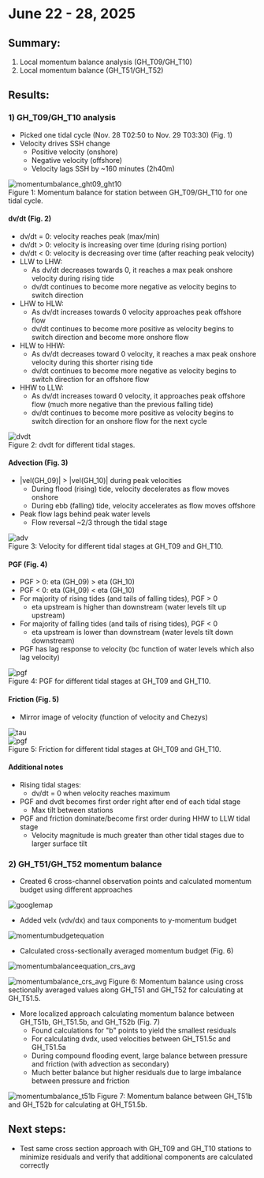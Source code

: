 # June 22 - 28, 2025

## Summary:
1) Local momentum balance analysis (GH_T09/GH_T10)
1) Local momentum balance (GH_T51/GH_T52)


## Results:
### 1) GH_T09/GH_T10 analysis
- Picked one tidal cycle (Nov. 28 T02:50 to Nov. 29 T03:30) (Fig. 1)
- Velocity drives SSH change
	- Positive velocity (onshore)
	- Negative velocity (offshore)
	- Velocity lags SSH by ~160 minutes (2h40m)

![momentumbalance_ght09_ght10](../Figures/062625meeting/momentumbalance_ght09_ght10_nov28.png)<br>
Figure 1: Momentum balance for station between GH_T09/GH_T10 for one tidal cycle.

#### dv/dt (Fig. 2)
- dv/dt = 0: velocity reaches peak (max/min)
- dv/dt > 0: velocity is increasing over time (during rising portion)
- dv/dt < 0: velocity is decreasing over time (after reaching peak velocity)
- LLW to LHW:
	- As dv/dt decreases towards 0, it reaches a max peak onshore velocity during rising tide
	- dv/dt continues to become more negative as velocity begins to switch direction
- LHW to HLW:
	- As dv/dt increases towards 0 velocity approaches peak offshore flow
	- dv/dt continues to become more positive as velocity begins to switch direction and become more onshore flow
- HLW to HHW:
	- As dv/dt decreases toward 0 velocity, it reaches a max peak onshore velocity during this shorter rising tide
	- dv/dt continues to become more negative as velocity begins to switch direction for an offshore flow
- HHW to LLW: 
	- As dv/dt increases toward 0 velocity, it approaches peak offshore flow (much more negative than the previous falling tide)
	- dv/dt continues to become more positive as velocity begins to switch direction for an onshore flow for the next cycle

![dvdt](../Figures/062625meeting/tidalcycles_dvdt_ght09_ght10.png)<br>
Figure 2: dvdt for different tidal stages.

#### Advection (Fig. 3)
- |vel(GH_09)| > |vel(GH_10)| during peak velocities
	- During flood (rising) tide, velocity decelerates as flow moves onshore 
	- During ebb (falling) tide, velocity accelerates as flow moves offshore
- Peak flow lags behind peak water levels
	- Flow reversal ~2/3 through the tidal stage

![adv](../Figures/062625meeting/tidalcycles_vel_ght09_ght10.png)<br>
Figure 3: Velocity for different tidal stages at GH_T09 and GH_T10.

#### PGF (Fig. 4)
- PGF > 0: eta (GH_09) > eta (GH_10)
- PGF < 0: eta (GH_09) < eta (GH_10)
- For majority of rising tides (and tails of falling tides), PGF > 0
	- eta upstream is higher than downstream (water levels tilt up upstream)
- For majority of falling tides (and tails of rising tides), PGF < 0
	- eta upstream is lower than downstream (water levels tilt down downstream)
- PGF has lag response to velocity (bc function of water levels which also lag velocity)

![pgf](../Figures/062625meeting/tidalcycles_pgf_ght09_ght10.png)<br>
Figure 4: PGF for different tidal stages at GH_T09 and GH_T10.

#### Friction (Fig. 5)
- Mirror image of velocity (function of velocity and Chezys)

![tau](../Figures/062625meeting/dfm_tau.png)<br>
![pgf](../Figures/062625meeting/tidalcycles_friction_ght09_ght10.png)<br>
Figure 5: Friction for different tidal stages at GH_T09 and GH_T10.


#### Additional notes
- Rising tidal stages:
	- dv/dt = 0 when velocity reaches maximum
- PGF and dvdt becomes first order right after end of each tidal stage
	- Max tilt between stations
- PGF and friction dominate/become first order during HHW to LLW tidal stage
	- Velocity magnitude is much greater than other tidal stages due to larger surface tilt



### 2) GH_T51/GH_T52 momentum balance
- Created 6 cross-channel observation points and calculated momentum budget using different approaches

![googlemap](../Figures/062625meeting/gh_51_515_52_locations.png)

- Added velx (vdv/dx) and taux components to y-momentum budget

![momentumbudgetequation](../Figures/062625meeting/momentumbalance_equation.png)

- Calculated cross-sectionally averaged momentum budget (Fig. 6)

![momentumbalanceequation_crs_avg](../Figures/062625meeting/momentumbalance_ght51_ght52_crossectionavg.png)

![momentumbalance_crs_avg](../Figures/062625meeting/momentumbalance_ght51_ght52_crs_avg.png)
Figure 6: Momentum balance using cross sectionally averaged values along GH_T51 and GH_T52 for calculating at GH_T51.5.


- More localized approach calculating momentum balance between GH_T51b, GH_T51.5b, and GH_T52b (Fig. 7)
	- Found calculations for "b" points to yield the smallest residuals
	- For calculating dvdx, used velocities between GH_T51.5c and GH_T51.5a
	- During compound flooding event, large balance between pressure and friction (with advection as secondary)
	- Much better balance but higher residuals due to large imbalance between pressure and friction

![momentumbalance_t51b](../Figures/062625meeting/momentumbalance_ght51b_ght52b.png)
Figure 7: Momentum balance between GH_T51b and GH_T52b for calculating at GH_T51.5b.



## Next steps:
- Test same cross section approach with GH_T09 and GH_T10 stations to minimize residuals and verify that additional components are calculated correctly